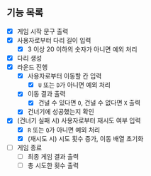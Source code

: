 ## 기능 목록

- [x] 게임 시작 문구 출력
- [x] 사용자로부터 다리 길이 입력
  - [x] 3 이상 20 이하의 숫자가 아니면 예외 처리
- [x] 다리 생성
- [x] 라운드 진행
  - [x] 사용자로부터 이동할 칸 입력
    - [x] `U` 또는 `D`가 아니면 예외 처리
  - [x] 이동 결과 출력
    - [x] 건널 수 있다면 `O`, 건널 수 없다면 `X` 출력
  - [x] 건너기에 성공했는지 확인
- [x] (건너기 실패 시) 사용자로부터 재시도 여부 입력
  - [x] `R` 또는 `Q`가 아니면 예외 처리
  - [x] (재시도 시) 시도 횟수 증가, 이동 배열 초기화
- [ ] 게임 종료
  - [ ] 최종 게임 결과 출력
  - [ ] 총 시도한 횟수 출력
